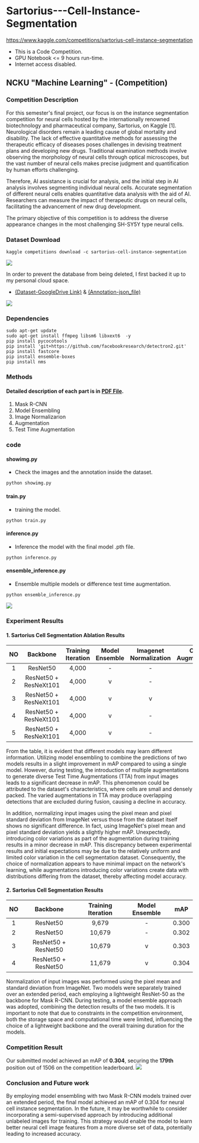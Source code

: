 # Sartorius---Cell-Instance-Segmentation
https://www.kaggle.com/competitions/sartorius-cell-instance-segmentation
*  This is a Code Competition.
*  GPU Notebook <= 9 hours run-time.
*  Internet access disabled.
## NCKU "Machine Learning" - (Competition)
### Competition Description
  For this semester's final project, our focus is on the instance segmentation competition for neural cells hosted by the internationally renowned biotechnology and pharmaceutical company, Sartorius, on Kaggle [1]. Neurological disorders remain a leading cause of global mortality and disability. The lack of effective quantitative methods for assessing the therapeutic efficacy of diseases poses challenges in devising treatment plans and developing new drugs. Traditional examination methods involve observing the morphology of neural cells through optical microscopes, but the vast number of neural cells makes precise judgment and quantification by human efforts challenging.
  
  Therefore, AI assistance is crucial for analysis, and the initial step in AI analysis involves segmenting individual neural cells. Accurate segmentation of different neural cells enables quantitative data analysis with the aid of AI. Researchers can measure the impact of therapeutic drugs on neural cells, facilitating the advancement of new drug development.
  
  The primary objective of this competition is to address the diverse appearance changes in the most challenging SH-SY5Y type neural cells.

### Dataset Download
```shell
kaggle competitions download -c sartorius-cell-instance-segmentation
```
![](./readme_img/kaggle_img.png)

In order to prevent the database from being deleted, I first backed it up to my personal cloud space.

* [(Dataset-GoogleDrive Link)](https://drive.google.com/file/d/1n76PHLwMhEj7LdhSUDbYDPOv75D06bkU/view?usp=sharing) & [(Annotation-json_file)](https://drive.google.com/drive/folders/15_k-MsnejPnD18CqypdHxiF3MBW0hu1D?usp=sharing)

![](./readme_img/image_ann.png)
### Dependencies
```shell
sudo apt-get update
sudo apt-get install ffmpeg libsm6 libxext6  -y
pip install pycocotools
pip install 'git+https://github.com/facebookresearch/detectron2.git'
pip install fastcore
pip install ensemble-boxes
pip install nms
```

### Methods
#### **Detailed description of each part is in [PDF File](https://github.com/chia-shein/Sartorius---Cell-Instance-Segmentation/blob/main/sartorius_methods.pdf).**
1. Mask R-CNN
2. Model Ensembling
3. Image Normalizarion
4. Augmentation
5. Test Time Augmentation

### code
#### showimg.py
* Check the images and the annotation inside the dataset.
```shell
python showimg.py
```
#### train.py
* training the model.
```shell
python train.py
```
#### inference.py
* Inference the model with the final model .pth file.
```shell
python inference.py
```
#### ensemble_inference.py
* Ensemble multiple models or difference test time augmentation.
```shell
python ensemble_inference.py
```
![](./readme_img/ensemble_inference.png)

### Experiment Results
#### 1. Sartorius Cell Segmentation Ablation Results

|   NO   |  Backbone  |  Training Iteration  |   Model Ensemble  |  Imagenet Normalization   |  Color Augmentation   |  Test Time Augmentation   |  mAP   |
|:------:|:------:|:------:|:------:|:------:|:------:|:------:|:------:|
| 1 | ResNet50 | 4,000 | - | - | - | - | 0.285 |
| 2 | ResNet50 + ResNeXt101 | 4,000 | v | - | - | - | 0.291 |
| 3 | ResNet50 + ResNeXt101 | 4,000 | v | v | - | - | 0.293 |
| 4 | ResNet50 + ResNeXt101 | 4,000 | v | - | v | - | 0.288 |
| 5 | ResNet50 + ResNeXt101 | 4,000 | v | - | - | v | 0.25 |

From the table, it is evident that different models may learn different information. Utilizing model ensembling to combine the predictions of two models results in a slight improvement in mAP compared to using a single model. However, during testing, the introduction of multiple augmentations to generate diverse Test Time Augmentations (TTA) from input images leads to a significant decrease in mAP. This phenomenon could be attributed to the dataset's characteristics, where cells are small and densely packed. The varied augmentations in TTA may produce overlapping detections that are excluded during fusion, causing a decline in accuracy.

In addition, normalizing input images using the pixel mean and pixel standard deviation from ImageNet versus those from the dataset itself shows no significant difference. In fact, using ImageNet's pixel mean and pixel standard deviation yields a slightly higher mAP. Unexpectedly, introducing color variations as part of the augmentation during training results in a minor decrease in mAP. This discrepancy between experimental results and initial expectations may be due to the relatively uniform and limited color variation in the cell segmentation dataset. Consequently, the choice of normalization appears to have minimal impact on the network's learning, while augmentations introducing color variations create data with distributions differing from the dataset, thereby affecting model accuracy.

#### 2. Sartorius Cell Segmentation Results

|   NO   |  Backbone  |  Training Iteration  |   Model Ensemble  |  mAP   |
|:------:|:------:|:------:|:------:|:------:|
| 1 | ResNet50 | 9,679 | -  | 0.300 |
| 2 | ResNet50 | 10,679 | - | 0.302 |
| 3 | ResNet50 + ResNet50 | 10,679 | v | 0.303 |
| 4 | ResNet50 + ResNet50 | 11,679 | v | 0.304 |

Normalization of input images was performed using the pixel mean and standard deviation from ImageNet. Two models were separately trained over an extended period, each employing a lightweight ResNet-50 as the backbone for Mask R-CNN. During testing, a model ensemble approach was adopted, combining the detection results of the two models. It is important to note that due to constraints in the competition environment, both the storage space and computational time were limited, influencing the choice of a lightweight backbone and the overall training duration for the models.

### Competition Result
Our submitted model achieved an mAP of **0.304**, securing the **179th** position out of 1506 on the competition leaderboard.
![](./readme_img/result-179_1506.png)

### Conclusion and Future work
By employing model ensembling with two Mask R-CNN models trained over an extended period, the final model achieved an mAP of 0.304 for neural cell instance segmentation. In the future, it may be worthwhile to consider incorporating a semi-supervised approach by introducing additional unlabeled images for training. This strategy would enable the model to learn better neural cell image features from a more diverse set of data, potentially leading to increased accuracy.
